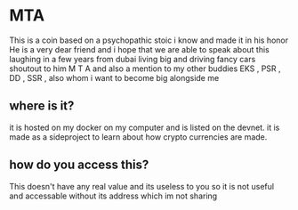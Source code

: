 # MTA
This is a coin based on a psychopathic stoic i know and made it in his honor
He is a very dear friend and i hope that we are able to speak about this laughing  in a few years from dubai living big and driving fancy cars
shoutout to him
M T A
and also a mention to my other buddies
EKS ,
PSR , 
DD ,
SSR ,
also whom i want to become big alongside me

## where is it?

it is hosted on my docker on my computer and is listed on the devnet. it is made as a sideproject to learn about how crypto currencies are made.

## how do you access this?
This doesn't have any real value and its useless to you so it is not useful and accessable without its address which im not sharing
